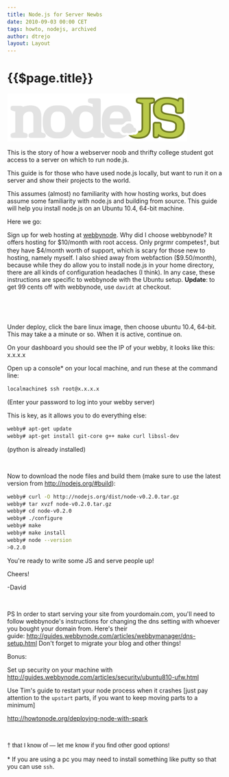 ```yaml
---
title: Node.js for Server Newbs
date: 2010-09-03 00:00 CET
tags: howto, nodejs, archived
author: dtrejo
layout: Layout
---
```

# {{$page.title}}

![node.js logo](./images/13088489-node.js_logo.png)

<p>This is the story of how a&nbsp;webserver noob and thrifty college student got access to a server on which to run node.js.</p>
<p>This guide is for those who have used node.js locally, but want to run it on a server and show their projects to the world.</p>
<p>This assumes (almost) no familiarity with how hosting works, but does assume some familiarity with node.js and building from source. This guide will help you install node.js on an Ubuntu 10.4, 64-bit machine.</p>
<p>Here we go:</p>
<p>Sign up for web hosting at <a href="http://webbynode.com/">webbynode</a>. Why did I choose webbynode? It offers hosting for $10/month with root access. Only prgrmr competes<span style="font-family: sans-serif; border-collapse: collapse; line-height: 19px;">&dagger;</span>, but they have $4/month worth of support, which is scary for those new to hosting, namely myself. I also shied away from webfaction ($9.50/month), because while they do allow you to install node.js in your home directory, there are all kinds of configuration headaches (I think). In any case, these instructions are specific to webbynode with the Ubuntu setup.&nbsp;<strong>Update</strong>: to get 99 cents off with webbynode, use <code>davidt</code> at checkout.</p>
<p>&nbsp;</p>
<p>&nbsp;</p>
<p>Under deploy, click the bare linux image, then choose ubuntu 10.4, 64-bit. This may take a a minute or so. When it is active, continue on.</p>
<p>On your dashboard you should see the IP of your webby, it looks like this: x.x.x.x</p>
<p>Open up a console* on your local machine, and run these at the command line:</p>

```bash
localmachine$ ssh root@x.x.x.x
```

<p>(Enter your password to log into your webby server)</p>
<p>This is key, as it allows you to do everything else:</p>

```bash
webby# apt-get update
webby# apt-get install git-core g++ make curl libssl-dev
```

<p>(python is already installed)</p>
<p>&nbsp;</p>
<p>Now to download the node files and build them&nbsp;(make sure to use the latest version from <a href="http://nodejs.org/#build">http://nodejs.org/#build</a>):</p>

```bash
webby# curl -O http://nodejs.org/dist/node-v0.2.0.tar.gz
webby# tar xvzf node-v0.2.0.tar.gz
webby# cd node-v0.2.0
webby# ./configure
webby# make
webby# make install
webby# node --version
>0.2.0
```

<p>You're ready to write some JS and serve people up!</p>
<p>Cheers!</p>
<p>-David</p>
<p>&nbsp;</p>
<p>PS In order to start serving your site from yourdomain.com, you'll need to follow webbynode's instructions for changing the dns setting with whoever you bought your domain from. Here's their guide:&nbsp;<a href="http://guides.webbynode.com/articles/webbymanager/dns-setup.html">http://guides.webbynode.com/articles/webbymanager/dns-setup.html</a> Don't forget to migrate your blog and other things!</p>
<p>Bonus:</p>
<p>Set up security on your machine with <a href="http://guides.webbynode.com/articles/security/ubuntu810-ufw.html">http://guides.webbynode.com/articles/security/ubuntu810-ufw.html</a></p>
<p>Use Tim's guide to restart your node process when it crashes [just pay attention to the <code>upstart</code> parts, if you want to keep moving parts to a minimum]</p>
<p><a href="http://howtonode.org/deploying-node-with-spark">http://howtonode.org/deploying-node-with-spark</a></p>
<p>&nbsp;</p>
<p><span style="font-family: sans-serif; border-collapse: collapse; line-height: 19px;">&dagger; that I know of &mdash; let me know if you find other good options!</span></p>
<p>* If you are using a pc you may need to install something like putty so that you can use <code>ssh</code>.</p>
